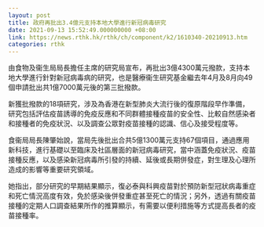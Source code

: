 ```yaml
---
layout: post
title: 政府再批出3.4億元支持本地大學進行新冠病毒研究
date: 2021-09-13 15:52:49.000000000 +08:00
link: https://news.rthk.hk/rthk/ch/component/k2/1610340-20210913.htm
categories: rthk
---
```


由食物及衞生局局長擔任主席的研究局宣布，再批出3億4300萬元撥款，支持本地大學進行針對新冠病毒病的研究，也是醫療衞生研究基金繼去年4月及8月向49個申請批出共1億7000萬元後的第三批撥款。
 
新獲批撥款的18項研究，涉及為香港在新型肺炎大流行後的復原階段早作準備，研究包括評估疫苗誘導的免疫反應和不同群體接種疫苗的安全性、比較自然感染者和接種者的免疫狀況、以及調查公眾對疫苗接種的認識、信心及接受程度等。
 
食衞局局長陳肇始說，當局先後批出合共5億1300萬元支持67個項目，通過應用新科技，進行基礎以至臨床及社區層面的新冠病毒研究，當中涵蓋免疫狀況、疫苗接種反應，以及感染新冠病毒所引發的持續、延後或長期併發症，對生理及心理所造成的影響等重要研究領域。
 
她指出，部分研究的早期結果顯示，復必泰與科興疫苗對於預防新型冠狀病毒重症和死亡情況高度有效，免於感染後併發重症甚至死亡的情況；另外，透過有關疫苗接種的定期人口調查結果所作的推算顯示，有需要以便利措施等方式提高長者的疫苗接種率。
